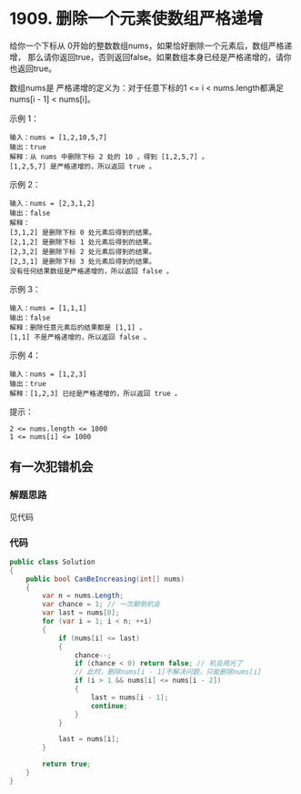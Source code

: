 # 1909. 删除一个元素使数组严格递增
给你一个下标从 0开始的整数数组nums，如果恰好删除一个元素后，数组严格递增，
那么请你返回true，否则返回false。如果数组本身已经是严格递增的，请你也返回true。

数组nums是 严格递增的定义为：对于任意下标的1 <= i < nums.length都满足nums[i - 1] < nums[i]。



示例 1：
```
输入：nums = [1,2,10,5,7]
输出：true
解释：从 nums 中删除下标 2 处的 10 ，得到 [1,2,5,7] 。
[1,2,5,7] 是严格递增的，所以返回 true 。
```
示例 2：
```
输入：nums = [2,3,1,2]
输出：false
解释：
[3,1,2] 是删除下标 0 处元素后得到的结果。
[2,1,2] 是删除下标 1 处元素后得到的结果。
[2,3,2] 是删除下标 2 处元素后得到的结果。
[2,3,1] 是删除下标 3 处元素后得到的结果。
没有任何结果数组是严格递增的，所以返回 false 。
```
示例 3：
```
输入：nums = [1,1,1]
输出：false
解释：删除任意元素后的结果都是 [1,1] 。
[1,1] 不是严格递增的，所以返回 false 。
```
示例 4：
```
输入：nums = [1,2,3]
输出：true
解释：[1,2,3] 已经是严格递增的，所以返回 true 。
```

提示：
```
2 <= nums.length <= 1000
1 <= nums[i] <= 1000
```

## 有一次犯错机会
### 解题思路
见代码
### 代码

```csharp
public class Solution
{
    public bool CanBeIncreasing(int[] nums)
    {
        var n = nums.Length;
        var chance = 1; // 一次颠倒机会
        var last = nums[0];
        for (var i = 1; i < n; ++i)
        {
            if (nums[i] <= last)
            {
                chance--;
                if (chance < 0) return false; // 机会用光了
                // 此时，删除nums[i - 1]不解决问题，只能删除nums[i]
                if (i > 1 && nums[i] <= nums[i - 2])
                {
                    last = nums[i - 1];
                    continue;
                }
            }

            last = nums[i];
        }

        return true;
    }
}
```
